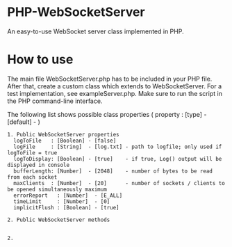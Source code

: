 # PHP-WebSocketServer
An easy-to-use WebSocket server class implemented in PHP.

# How to use
The main file WebSocketServer.php has to be included in your PHP file. After that, create a custom class which extends to WebSocketServer. For a test implementation, see exampleServer.php. Make sure to run the script in the PHP command-line interface.

The following list shows possible class properties ( property : [type] - [default] -   )
```
1. Public WebSocketServer properties
  logToFile   : [Boolean] - [false]
  logFile     : [String]  - [log.txt] - path to logfile; only used if logToFile = true
  logToDisplay: [Boolean] - [true]    - if true, Log() output will be displayed in console
  bufferLength: [Number]  - [2048]    - number of bytes to be read from each socket
  maxClients  : [Number]  - [20]      - number of sockets / clients to be opened simultaneously maximum
  errorReport   : [Number]  - [E_ALL] 
  timeLimit     : [Number]  - [0]
  implicitFlush : [Boolean] - [true]

2. Public WebSocketServer methods
  

2. 
```
